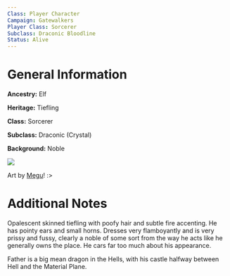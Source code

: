 ```yaml
---
Class: Player Character
Campaign: Gatewalkers
Player Class: Sorcerer
Subclass: Draconic Bloodline
Status: Alive
---
```

# General Information
**Ancestry:** Elf

**Heritage:** Tiefling

**Class:** Sorcerer

**Subclass:** Draconic (Crystal)

**Background:** Noble

![](gw_opal-reference.webp)

Art by [Megu](https://megueggu.weebly.com/)! :>
# Additional Notes
Opalescent skinned tiefling with poofy hair and subtle fire accenting. He has pointy ears and small horns. Dresses very flamboyantly and is very prissy and fussy, clearly a noble of some sort from the way he acts like he generally owns the place. He cars far too much about his appearance.

Father is a big mean dragon in the Hells, with his castle halfway between Hell and the Material Plane.
